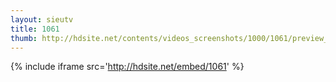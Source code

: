 ```yaml
---
layout: sieutv
title: 1061
thumb: http://hdsite.net/contents/videos_screenshots/1000/1061/preview_360p.mp4.jpg
---
```

{% include iframe src='http://hdsite.net/embed/1061' %}
 
